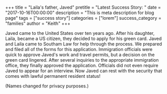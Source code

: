 +++
title = "Laila's father, Javed"
pretitle = "Latest Success Story: "
date = "2017-10-16T00:00:00"
description = "This is meta description for blog page"
tags = ["success story"]
categories = ["lorem"]
success_category = "families"
author = "Keith"
+++

Javed came to the United States over ten years ago. After his daughter, Laila, became a US citizen, they decided to apply for his green card. Javed and Laila came to Southam Law for help through the process. We prepared and filed all of the forms for this application. Immigration officials were quick to approve Javed's work and travel permits, but a decision on the green card lingered. After several inquiries to the appropriate immigration office, they finally approved the application. Officials did not even require Javed to appear for an interview. Now Javed can rest with the security that comes with lawful permanent resident status!

(Names changed for privacy purposes.)
